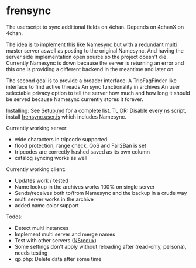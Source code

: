 # frensync
The userscript to sync additional fields on 4chan.
Depends on 4chanX on 4chan.

The idea is to implement this like Namesync but with a redundant multi master server aswell as posting to the original Namesync.
And having the server side implementation open source so the project doesn't die.
Currently Namesync is down because the server is returning an error and this one is providing a different backend in the meantime and later on.

The second goal is to provide a broader interface:
A TripFagFinder like interface to find active threads
An sync functionality in archives
An user selectable privacy option to tell the server how much and how long it should be served because Namesync currently stores it forever.

Installing:
See [Setup.md](https://github.com/OPROSVOs/frensync/blob/main/SETUP.md) for a complete list.
TL;DR: Disable every ns script, install [frensync.user.js](https://github.com/OPROSVOs/frensync/raw/main/frensync.user.js) which includes Namesync.


Currently working server:
* wide characters in tripcode supported
* flood protection, range check, QoS and Fail2Ban is set
* tripcodes are correctly hashed saved as its own column
* catalog syncing works as well

Currently working client:
* Updates work / tested
* Name lookup in the archives works 100% on single server
* Sends/receives both to/from Namesync and the backup in a crude way
* multi server works in the archive
* added name color support

Todos:
* Detect multi instances 
* Implement multi server and merge names
* Test with other servers ([NSredux](https://github.com/iBoonie/namesyncredux))
* Some settings don't apply without reloading after (read-only, persona), needs testing
* qp.php: Delete data after some time



